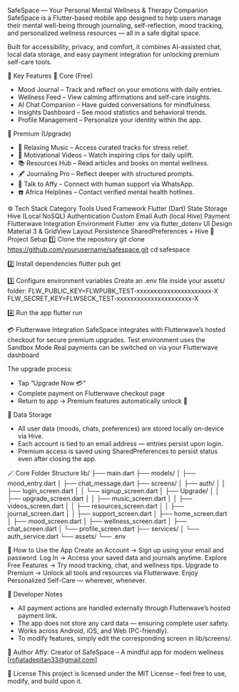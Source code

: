 SafeSpace — Your Personal Mental Wellness & Therapy Companion
SafeSpace is a Flutter-based mobile app designed to help users manage their mental well-being through journaling, self-reflection, mood tracking, and personalized wellness resources — all in a safe digital space.

Built for accessibility, privacy, and comfort, it combines AI-assisted chat, local data storage, and easy payment integration for unlocking premium self-care tools.

🌟 Key Features
🧠 Core (Free)
- Mood Journal – Track and reflect on your emotions with daily entries.
- Wellness Feed – View calming affirmations and self-care insights.
- AI Chat Companion – Have guided conversations for mindfulness.
- Insights Dashboard – See mood statistics and behavioral trends.
- Profile Management – Personalize your identity within the app.

💎 Premium (Upgrade)
- 🎵 Relaxing Music – Access curated tracks for stress relief.
- 🎥 Motivational Videos – Watch inspiring clips for daily uplift.
- 📚 Resources Hub – Read articles and books on mental wellness.
- 🖋️ Journaling Pro – Reflect deeper with structured prompts.
- 💬 Talk to Affy – Connect with human support via WhatsApp.
- ☎️ Africa Helplines – Contact verified mental health hotlines.

⚙️ Tech Stack
Category	Tools Used
Framework	Flutter (Dart)
State Storage	Hive (Local NoSQL)
Authentication	Custom Email Auth (local Hive)
Payment	Flutterwave Integration
Environment	Flutter .env via flutter_dotenv
UI Design	Material 3 & GridView Layout
Persistence	SharedPreferences + Hive
🚀 Project Setup
1️⃣ Clone the repository
git clone https://github.com/yourusername/safespace.git
cd safespace

2️⃣ Install dependencies
flutter pub get

3️⃣ Configure environment variables
Create an .env file inside your assets/ folder:
FLW_PUBLIC_KEY=FLWPUBK_TEST-xxxxxxxxxxxxxxxxxxxxxx-X
FLW_SECRET_KEY=FLWSECK_TEST-xxxxxxxxxxxxxxxxxxxxxx-X



4️⃣ Run the app
flutter run

💳 Flutterwave Integration
SafeSpace integrates with Flutterwave’s hosted checkout for secure premium upgrades.
Test environment uses the Sandbox Mode
Real payments can be switched on via your Flutterwave dashboard

The upgrade process:
- Tap “Upgrade Now 💳”
- Complete payment on Flutterwave checkout page
- Return to app → Premium features automatically unlock 🎉

💾 Data Storage
- All user data (moods, chats, preferences) are stored locally on-device via Hive.
- Each account is tied to an email address — entries persist upon login.
- Premium access is saved using SharedPreferences to persist status even after closing the app.

🪄 Core Folder Structure
lib/
 ├── main.dart
 ├── models/
 │    ├── mood_entry.dart
 │    ├── chat_message.dart
 ├── screens/
 │    ├── auth/
 │    │    ├── login_screen.dart
 │    │    └── signup_screen.dart
 │    ├── Upgrade/
 │    │    ├── upgrade_screen.dart
 │    │    ├── music_screen.dart
 │    │    ├── videos_screen.dart
 │    │    ├── resources_screen.dart
 │    │    ├── journal_screen.dart
 │    │    ├── support_screen.dart
 │    ├── home_screen.dart
 │    ├── mood_screen.dart
 │    ├── wellness_screen.dart
 │    ├── chat_screen.dart
 │    └── profile_screen.dart
 ├── services/
 │    └── auth_service.dart
 └── assets/
      └── .env

🧭 How to Use the App
Create an Account → Sign up using your email and password.
Log In → Access your saved data and journals anytime.
Explore Free Features → Try mood tracking, chat, and wellness tips.
Upgrade to Premium → Unlock all tools and resources via Flutterwave.
Enjoy Personalized Self-Care — wherever, whenever.

🧩 Developer Notes
- All payment actions are handled externally through Flutterwave’s hosted payment link.
- The app does not store any card data — ensuring complete user safety.
- Works across Android, iOS, and Web (PC-friendly).
- To modify features, simply edit the corresponding screen in lib/screens/.

🧑 Author
Affy: Creator of SafeSpace – A mindful app for modern wellness
 [rofiatadepitan33@gmail.com]


📜 License
This project is licensed under the MIT License – feel free to use, modify, and build upon it.